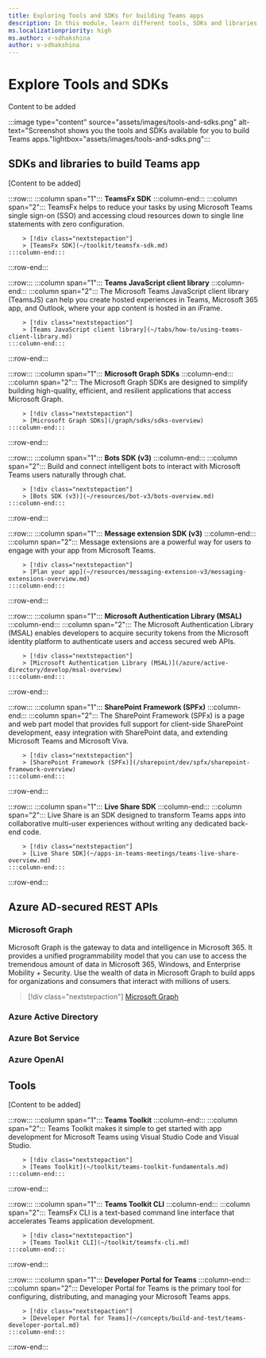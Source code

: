 ```yaml
---
title: Exploring Tools and SDKs for building Teams apps
description: In this module, learn different tools, SDKs and libraries to build you Microsoft Teams app.
ms.localizationpriority: high
ms.author: v-sdhakshina
author: v-sdhakshina
---
```


# Explore Tools and SDKs

Content to be added

:::image type="content" source="assets/images/tools-and-sdks.png" alt-text="Screenshot shows you the tools and SDKs available for you to build Teams apps."lightbox="assets/images/tools-and-sdks.png":::

## SDKs and libraries to build Teams app

[Content to be added]

:::row:::
    :::column span="1":::
        **TeamsFx SDK**
    :::column-end:::
    :::column span="2":::
        TeamsFx helps to reduce your tasks by using Microsoft Teams single sign-on (SSO) and accessing cloud resources down to single line statements with zero configuration.

        > [!div class="nextstepaction"]
        > [TeamsFx SDK](~/toolkit/teamsfx-sdk.md)
    :::column-end:::
:::row-end:::

:::row:::
    :::column span="1":::
        **Teams JavaScript client library**
    :::column-end:::
    :::column span="2":::
        The Microsoft Teams JavaScript client library (TeamsJS) can help you create hosted experiences in Teams, Microsoft 365 app, and Outlook, where your app content is hosted in an iFrame.

        > [!div class="nextstepaction"]
        > [Teams JavaScript client library](~/tabs/how-to/using-teams-client-library.md)
    :::column-end:::
:::row-end:::

:::row:::
    :::column span="1":::
        **Microsoft Graph SDKs**
    :::column-end:::
    :::column span="2":::
        The Microsoft Graph SDKs are designed to simplify building high-quality, efficient, and resilient applications that access Microsoft Graph.

        > [!div class="nextstepaction"]
        > [Microsoft Graph SDKs](/graph/sdks/sdks-overview)
    :::column-end:::
:::row-end:::

:::row:::
    :::column span="1":::
        **Bots SDK (v3)**
    :::column-end:::
    :::column span="2":::
        Build and connect intelligent bots to interact with Microsoft Teams users naturally through chat.

        > [!div class="nextstepaction"]
        > [Bots SDK (v3)](~/resources/bot-v3/bots-overview.md)
    :::column-end:::
:::row-end:::

:::row:::
    :::column span="1":::
        **Message extension SDK (v3)**
    :::column-end:::
    :::column span="2":::
        Message extensions are a powerful way for users to engage with your app from Microsoft Teams.

        > [!div class="nextstepaction"]
        > [Plan your app](~/resources/messaging-extension-v3/messaging-extensions-overview.md)
    :::column-end:::
:::row-end:::

:::row:::
    :::column span="1":::
        **Microsoft Authentication Library (MSAL)**
    :::column-end:::
    :::column span="2":::
        The Microsoft Authentication Library (MSAL) enables developers to acquire security tokens from the Microsoft identity platform to authenticate users and access secured web APIs.

        > [!div class="nextstepaction"]
        > [Microsoft Authentication Library (MSAL)](/azure/active-directory/develop/msal-overview)
    :::column-end:::
:::row-end:::

:::row:::
    :::column span="1":::
        **SharePoint Framework (SPFx)**
    :::column-end:::
    :::column span="2":::
        The SharePoint Framework (SPFx) is a page and web part model that provides full support for client-side SharePoint development, easy integration with SharePoint data, and extending Microsoft Teams and Microsoft Viva.

        > [!div class="nextstepaction"]
        > [SharePoint Framework (SPFx)](/sharepoint/dev/spfx/sharepoint-framework-overview)
    :::column-end:::
:::row-end:::

:::row:::
    :::column span="1":::
        **Live Share SDK**
    :::column-end:::
    :::column span="2":::
        Live Share is an SDK designed to transform Teams apps into collaborative multi-user experiences without writing any dedicated back-end code.

        > [!div class="nextstepaction"]
        > [Live Share SDK](~/apps-in-teams-meetings/teams-live-share-overview.md)
    :::column-end:::
:::row-end:::

## Azure AD-secured REST APIs

### **Microsoft Graph**

Microsoft Graph is the gateway to data and intelligence in Microsoft 365. It provides a unified programmability model that you can use to access the tremendous amount of data in Microsoft 365, Windows, and Enterprise Mobility + Security. Use the wealth of data in Microsoft Graph to build apps for organizations and consumers that interact with millions of users.

> [!div class="nextstepaction"]
> [Microsoft Graph](/graph/sdks/sdks-overview)

### Azure Active Directory

### Azure Bot Service

### Azure OpenAI

## Tools

[Content to be added]

:::row:::
    :::column span="1":::
        **Teams Toolkit**
    :::column-end:::
    :::column span="2":::
        Teams Toolkit makes it simple to get started with app development for Microsoft Teams using Visual Studio Code and Visual Studio.

        > [!div class="nextstepaction"]
        > [Teams Toolkit](~/toolkit/teams-toolkit-fundamentals.md)
    :::column-end:::
:::row-end:::

:::row:::
    :::column span="1":::
        **Teams Toolkit CLI**
    :::column-end:::
    :::column span="2":::
        TeamsFx CLI is a text-based command line interface that accelerates Teams application development.

        > [!div class="nextstepaction"]
        > [Teams Toolkit CLI](~/toolkit/teamsfx-cli.md)
    :::column-end:::
:::row-end:::

:::row:::
    :::column span="1":::
        **Developer Portal for Teams**
    :::column-end:::
    :::column span="2":::
        Developer Portal for Teams is the primary tool for configuring, distributing, and managing your Microsoft Teams apps.

        > [!div class="nextstepaction"]
        > [Developer Portal for Teams](~/concepts/build-and-test/teams-developer-portal.md)
    :::column-end:::
:::row-end:::
